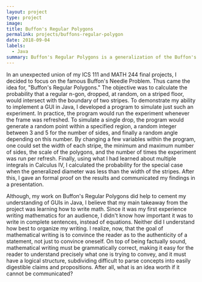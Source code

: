 ```yaml
---
layout: project
type: project
image:
title: Buffon's Regular Polygons
permalink: projects/buffons-regular-polygon
date: 2018-09-04
labels:
  - Java
summary: Buffon's Regular Polygons is a generalization of the Buffon's Needle Problem.
---
```


In an unexpected union of my ICS 111 and MATH 244 final projects, I decided to focus on the famous Buffon's Needle Problem. Thus came the idea for, "Buffon's Regular Polygons." The objective was to calculate the probability that a regular n-gon, dropped, at random, on a striped floor, would intersect with the boundary of two stripes. To demonstrate my ability to implement a GUI in Java, I developed a program to simulate just such an experiment. In practice, the program would run the experiment whenever the frame was refreshed. To simulate a single drop, the program would generate a random point within a specified region, a random integer between 3 and 5 for the number of sides, and finally a random angle depending on this number. By changing a few variables within the program, one could set the width of each stripe, the minimum and maximum number of sides, the scale of the polygons, and the number of times the experiment was run per refresh. Finally, using what I had learned about multiple integrals in Calculus IV, I calculated the probability for the special case when the generalized diameter was less than the width of the stripes. After this, I gave an formal proof on the results and communicated my findings in a presentation.

Although, my work on Buffon's Regular Polygons did help to cement my understanding of GUIs in Java, I believe that my main takeaway from the project was learning how to write math. Since it was my first experience writing mathematics for an audience, I didn't know how important it was to write in complete sentences, instead of equations. Neither did I understand how best to organize my writing. I realize, now, that the goal of mathematical writing is to convince the reader as to the authenticity of a statement, not just to convince oneself. On top of being factually sound, mathematical writing must be grammatically correct, making it easy for the reader to understand precisely what one is trying to convey, and it must have a logical structure, subdividing difficult to parse concepts into easily digestible claims and propositions. After all, what is an idea worth if it cannot be communicated?
